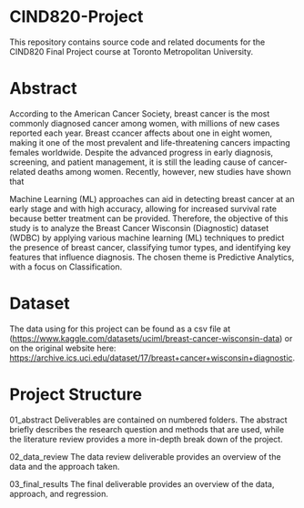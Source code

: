 # CIND820-Project
This repository contains source code and related documents for the CIND820 Final Project course at Toronto Metropolitan University.

# Abstract
According to the American Cancer Society, breast cancer is the most commonly diagnosed cancer among women, with millions of new cases reported each year. Breast ccancer affects about one in eight women, making it one of the most prevalent and life-threatening cancers impacting females worldwide. Despite the advanced progress in early diagnosis, screening, and patient management, it is still the leading cause of cancer-related deaths among women. Recently, however, new studies have shown that 

Machine Learning (ML) approaches can aid in detecting breast cancer at an early stage and with high accuracy, allowing for increased survival rate because better treatment can be provided. Therefore, the objective of this study is to analyze the Breast Cancer Wisconsin (Diagnostic) dataset (WDBC) by applying various machine learning (ML) techniques to predict the presence of breast cancer, classifying tumor types, and identifying key features that influence diagnosis. The chosen theme is Predictive Analytics, with a focus on Classification.

# Dataset
The data using for this project can be found as a csv file at (https://www.kaggle.com/datasets/uciml/breast-cancer-wisconsin-data) or on the original website here: https://archive.ics.uci.edu/dataset/17/breast+cancer+wisconsin+diagnostic.

# Project Structure
01_abstract
Deliverables are contained on numbered folders. The abstract briefly describes the research question and methods that are used, while the  literature review provides a more in-depth break down of the project. 

02_data_review
The data review deliverable provides an overview of the data and the approach taken.

03_final_results
The final deliverable provides an overview of the data, approach, and regression.

